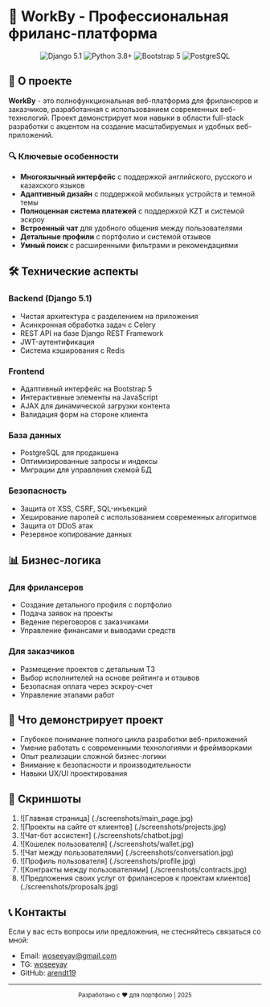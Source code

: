 # 🌟 WorkBy - Профессиональная фриланс-платформа

<div align="center">
  <img src="https://img.shields.io/badge/Django-5.1-092E20?style=for-the-badge&logo=django" alt="Django 5.1">
  <img src="https://img.shields.io/badge/Python-3.8+-3776AB?style=for-the-badge&logo=python&logoColor=white" alt="Python 3.8+">
  <img src="https://img.shields.io/badge/Bootstrap-5-7952B3?style=for-the-badge&logo=bootstrap" alt="Bootstrap 5">
  <img src="https://img.shields.io/badge/PostgreSQL-316192?style=for-the-badge&logo=postgresql" alt="PostgreSQL">
</div>

## 🚀 О проекте

**WorkBy** - это полнофункциональная веб-платформа для фрилансеров и заказчиков, разработанная с использованием современных веб-технологий. Проект демонстрирует мои навыки в области full-stack разработки с акцентом на создание масштабируемых и удобных веб-приложений.

### 🔍 Ключевые особенности

- **Многоязычный интерфейс** с поддержкой английского, русского и казахского языков
- **Адаптивный дизайн** с поддержкой мобильных устройств и темной темы
- **Полноценная система платежей** с поддержкой KZT и системой эскроу
- **Встроенный чат** для удобного общения между пользователями
- **Детальные профили** с портфолио и системой отзывов
- **Умный поиск** с расширенными фильтрами и рекомендациями

## 🛠️ Технические аспекты

### Backend (Django 5.1)
- Чистая архитектура с разделением на приложения
- Асинхронная обработка задач с Celery
- REST API на базе Django REST Framework
- JWT-аутентификация
- Система кэширования с Redis

### Frontend
- Адаптивный интерфейс на Bootstrap 5
- Интерактивные элементы на JavaScript
- AJAX для динамической загрузки контента
- Валидация форм на стороне клиента

### База данных
- PostgreSQL для продакшена
- Оптимизированные запросы и индексы
- Миграции для управления схемой БД

### Безопасность
- Защита от XSS, CSRF, SQL-инъекций
- Хеширование паролей с использованием современных алгоритмов
- Защита от DDoS атак
- Резервное копирование данных

## 📊 Бизнес-логика

### Для фрилансеров
- Создание детального профиля с портфолио
- Подача заявок на проекты
- Ведение переговоров с заказчиками
- Управление финансами и выводами средств

### Для заказчиков
- Размещение проектов с детальным ТЗ
- Выбор исполнителей на основе рейтинга и отзывов
- Безопасная оплата через эскроу-счет
- Управление этапами работ

## 🎯 Что демонстрирует проект

- Глубокое понимание полного цикла разработки веб-приложений
- Умение работать с современными технологиями и фреймворками
- Опыт реализации сложной бизнес-логики
- Внимание к безопасности и производительности
- Навыки UX/UI проектирования

## 📸 Скриншоты


   1) ![Главная страница] (./screenshots/main_page.jpg)
   2) ![Проекты на сайте от клиентов] (./screenshots/projects.jpg)
   3) ![Чат-бот ассистент] (./screenshots/chatbot.jpg)
   4) ![Кошелек пользователя] (./screenshots/wallet.jpg)
   5) ![Чат между пользователями] (./screenshots/conversation.jpg)
   6) ![Профиль пользователя] (./screenshots/profile.jpg)
   7) ![Контракты между пользователями] (./screenshots/contracts.jpg)
   8) ![Предложения своих услуг от фрилансеров к проектам клиентов] (./screenshots/proposals.jpg)
   
## 📞 Контакты

Если у вас есть вопросы или предложения, не стесняйтесь связаться со мной:

- Email: [woseeyay@gmail.com](mailto:woseeyay@gmail.com)
- TG: [woseeyay](https://web.telegram.org/k/#@woseeyay)
- GitHub: [arendt19](https://github.com/arendt19)

---

<div align="center">
  <sub>Разработано с ❤️ для портфолио | 2025</sub>
</div>